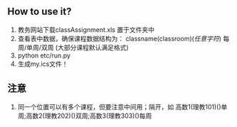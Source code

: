 <!--
 * @Description: 
 * @Author: zgong
 * @Date: 2020-09-23 13:53:44
 * @LastEditTime: 2020-09-23 14:30:04
 * @LastEditors: zgong
 * @FilePath: /ClassDemo/README.md
 * @Reference: 
-->
## How to use it?

1. 教务网站下载classAssignment.xls 置于文件夹中
2. 查看表中数据，确保课程数据结构为：
    classname(classroom)(*任意字符*) 每周/单周/双周 (大部分课程默认满足格式)
3. python etc/run.py
4. 生成my.ics文件！

## 注意
1. 同一个位置可以有多个课程，但要注意中间用；隔开，如
    高数1(理教101)()单周;高数2(理教202)()双周;高数3(理教303)()每周
